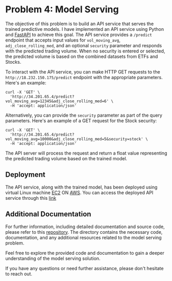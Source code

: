 # Problem 4: Model Serving

The objective of this problem is to build an API service that serves the trained predictive models. I have implemented an API service using Python and [FastAPI](https://fastapi.tiangolo.com) to achieve this goal. The API service provides a `/predict` endpoint that accepts input values for `vol_moving_avg`, `adj_close_rolling_med`, and an optional `security` parameter and responds with the predicted trading volume. When no security is entered or selected, the predicted volume is based on the combined datasets from ETFs and Stocks.

To interact with the API service, you can make HTTP GET requests to the `http://18.232.150.175/predict` endpoint with the appropriate parameters. Here's an example:

```
curl -X 'GET' \
  'http://34.201.65.4/predict?vol_moving_avg=12345&adj_close_rolling_med=6' \
  -H 'accept: application/json'
```

Alternatively, you can provide the `security` parameter as part of the query parameters. Here's an example of a GET request for the Stock security:
```
curl -X 'GET' \
  'http://34.201.65.4/predict?vol_moving_avg=10000&adj_close_rolling_med=5&security=stock' \
  -H 'accept: application/json'
 ```

 
The API server will process the request and return a float value representing the predicted trading volume based on the trained model.

## Deployment
The API service, along with the trained model, has been deployed using virtual Linux machine [EC2](https://aws.amazon.com/ec2/) ON [AWS](https://aws.amazon.com). You can access the deployed API service through this [link](`http://18.232.150.175/docs`)


## Additional Documentation
For further information, including detailed documentation and source code, please refer to this [repository](https://github.com/Hyacinth-Ali/rt-ai-model-server). The directory contains the necessary code, documentation, and any additional resources related to the model serving problem.

Feel free to explore the provided code and documentation to gain a deeper understanding of the model serving solution.

If you have any questions or need further assistance, please don't hesitate to reach out.

